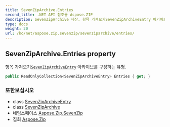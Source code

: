 ```yaml
---
title: SevenZipArchive.Entries
second_title: .NET API 참조용 Aspose.ZIP
description: SevenZipArchive 재산. 항목 가져오기SevenZipArchiveEntry 아카이브를 구성하는 유형.
type: docs
weight: 20
url: /ko/net/aspose.zip.sevenzip/sevenziparchive/entries/
---
```

## SevenZipArchive.Entries property

항목 가져오기[`SevenZipArchiveEntry`](../../sevenziparchiveentry/) 아카이브를 구성하는 유형.

```csharp
public ReadOnlyCollection<SevenZipArchiveEntry> Entries { get; }
```

### 또한보십시오

* class [SevenZipArchiveEntry](../../sevenziparchiveentry/)
* class [SevenZipArchive](../)
* 네임스페이스 [Aspose.Zip.SevenZip](../../sevenziparchive/)
* 집회 [Aspose.Zip](../../../)



